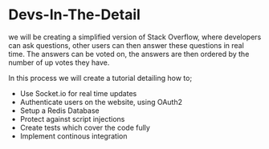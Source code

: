 # Devs-In-The-Detail
we will be creating a simplified version of Stack Overflow, where developers can ask questions, other users can then answer these questions in real time. The answers can be voted on, the answers are then ordered by the number of up votes they have.


In this process we will create a tutorial detailing how to;
* Use Socket.io for real time updates
* Authenticate users on the website, using OAuth2
* Setup a Redis Database
* Protect against script injections
* Create tests which cover the code fully
* Implement continous integration
